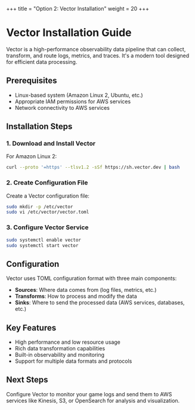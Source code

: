 +++
title = "Option 2: Vector Installation"
weight = 20
+++

# Vector Installation Guide

Vector is a high-performance observability data pipeline that can collect, transform, and route logs, metrics, and traces. It's a modern tool designed for efficient data processing.

## Prerequisites

- Linux-based system (Amazon Linux 2, Ubuntu, etc.)
- Appropriate IAM permissions for AWS services
- Network connectivity to AWS services

## Installation Steps

### 1. Download and Install Vector

For Amazon Linux 2:

```bash
curl --proto '=https' --tlsv1.2 -sSf https://sh.vector.dev | bash
```

### 2. Create Configuration File

Create a Vector configuration file:

```bash
sudo mkdir -p /etc/vector
sudo vi /etc/vector/vector.toml
```

### 3. Configure Vector Service

```bash
sudo systemctl enable vector
sudo systemctl start vector
```

## Configuration

Vector uses TOML configuration format with three main components:
- **Sources**: Where data comes from (log files, metrics, etc.)
- **Transforms**: How to process and modify the data
- **Sinks**: Where to send the processed data (AWS services, databases, etc.)

## Key Features

- High performance and low resource usage
- Rich data transformation capabilities
- Built-in observability and monitoring
- Support for multiple data formats and protocols

## Next Steps

Configure Vector to monitor your game logs and send them to AWS services like Kinesis, S3, or OpenSearch for analysis and visualization.
